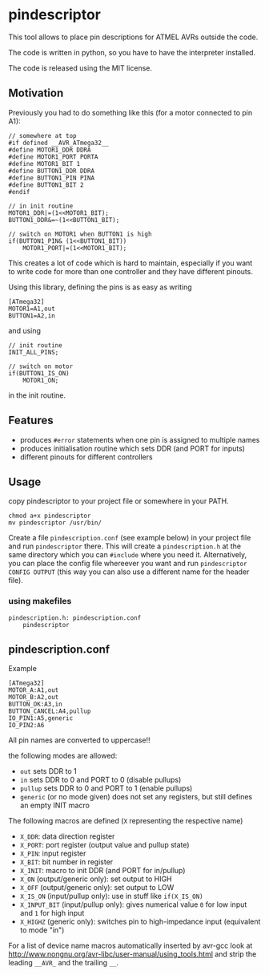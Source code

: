 pindescriptor
=============

This tool allows to place pin descriptions for ATMEL AVRs outside the code.

The code is written in python, so you have to have the interpreter installed.

The code is released using the MIT license.

Motivation
----------

Previously you had to do something like this (for a motor connected to pin A1):

	// somewhere at top
	#if defined __AVR_ATmega32__
	#define MOTOR1_DDR DDRA
	#define MOTOR1_PORT PORTA
	#define MOTOR1_BIT 1
	#define BUTTON1_DDR DDRA
	#define BUTTON1_PIN PINA
	#define BUTTON1_BIT 2
	#endif
	
	// in init routine
	MOTOR1_DDR|=(1<<MOTOR1_BIT);
	BUTTON1_DDR&=~(1<<BUTTON1_BIT);
	
	// switch on MOTOR1 when BUTTON1 is high
	if(BUTTON1_PIN& (1<<BUTTON1_BIT))
		MOTOR1_PORT|=(1<<MOTOR1_BIT);


This creates a lot of code which is hard to maintain, especially if you want to write code for more than one controller and they have different pinouts.

Using this library, defining the pins is as easy as writing

	[ATmega32]
	MOTOR1=A1,out
	BUTTON1=A2,in

and using

	// init routine
	INIT_ALL_PINS;
	
	// switch on motor
	if(BUTTON1_IS_ON)
		MOTOR1_ON;
	

in the init routine.

Features
--------

* produces `#error` statements when one pin is assigned to multiple names
* produces initialisation routine which sets DDR (and PORT for inputs)
* different pinouts for different controllers


Usage
-----

copy pindescriptor to your project file or somewhere in your PATH.

	chmod a+x pindescriptor
	mv pindescriptor /usr/bin/

Create a file `pindescription.conf` (see example below) in your project file and run `pindescriptor` there.
This will create a `pindescription.h` at the same directory which you can `#include` where you need it.
Alternatively, you can place the config file whereever you want and run `pindescriptor CONFIG OUTPUT` (this way you can also use a different name for the header file).

### using makefiles

	pindescription.h: pindescription.conf
		pindescriptor

pindescription.conf
-------------------

Example

	[ATmega32]
	MOTOR_A:A1,out
	MOTOR_B:A2,out
	BUTTON_OK:A3,in
	BUTTON_CANCEL:A4,pullup
	IO_PIN1:A5,generic
	IO_PIN2:A6

All pin names are converted to uppercase!!
	
the following modes are allowed:

* `out` sets DDR to 1
* `in` sets DDR to 0 and PORT to 0 (disable pullups)
* `pullup` sets DDR to 0 and PORT to 1 (enable pullups)
* `generic` (or no mode given) does not set any registers, but still defines an empty INIT macro

The following macros are defined (`X` representing the respective name)

* `X_DDR`: data direction register
* `X_PORT`: port register (output value and pullup state)
* `X_PIN`: input register
* `X_BIT`: bit number in register
* `X_INIT`: macro to init DDR (and PORT for in/pullup)
* `X_ON` (output/generic only): set output to HIGH
* `X_OFF` (output/generic only): set output to LOW
* `X_IS_ON` (input/pullup only): use in stuff like `if(X_IS_ON)`
* `X_INPUT_BIT` (input/pullup only): gives numerical value `0` for low input and `1` for high input
* `X_HIGHZ` (generic only): switches pin to high-impedance input (equivalent to mode "in")

For a list of device name macros automatically inserted by avr-gcc look at http://www.nongnu.org/avr-libc/user-manual/using_tools.html and strip the leading `__AVR_` and the trailing `__`.
